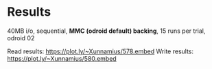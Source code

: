 # Results

40MB i/o, sequential, **MMC (odroid default) backing**, 15 runs per trial, odroid 02

Read results: https://plot.ly/~Xunnamius/578.embed
Write results: https://plot.ly/~Xunnamius/580.embed
